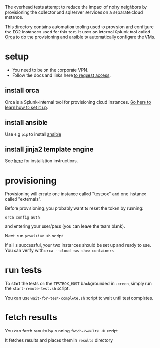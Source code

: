 The overhead tests attempt to reduce the impact of noisy neighbors by provisioning
the collector and sqlserver services on a separate cloud instance.

This directory contains automation tooling used to provision and configure 
the EC2 instances used for this test. It uses an internal Splunk tool 
called [Orca](https://core-ee.splunkdev.page/orca/) to do the provisioning 
and ansible to automatically configure the VMs.

# setup

* You need to be on the corporate VPN.
* Follow the docs and links here [to request access](https://core-ee.splunkdev.page/orca/docs/providers/aws#through-cli).

## install orca

Orca is a Splunk-internal tool for provisioning cloud instances.
[Go here to learn how to set it up](https://core-ee.splunkdev.page/orca/docs/setup).

## install ansible

Use e.g `pip` to install [ansible](https://docs.ansible.com/ansible/latest/installation_guide/intro_installation.html#)

## install jinja2 template engine

See [here](https://github.com/mattrobenolt/jinja2-cli#install) for installation instructions.

# provisioning

Provisioning will create one instance called "testbox" and one instance called "externals".

Before provisioning, you probably want to reset the token by running:
```
orca config auth
```
and entering your user/pass (you can leave the team blank).

Next, run `provision.sh` script.

If all is successful, your two instances should be set up and ready to use. You
can verify with `orca --cloud aws show containers`

# run tests

To start the tests on the `TESTBOX_HOST` backgrounded in `screen`, simply 
run the `start-remote-test.sh` script.

You can use `wait-for-test-complete.sh` script to wait until test completes.

# fetch results

You can fetch results by running `fetch-results.sh` script.

It fetches results and places them in `results` directory